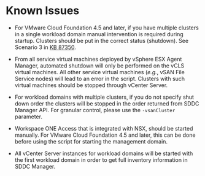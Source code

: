 # Known Issues

- For VMware Cloud Foundation 4.5 and later, if you have multiple clusters in a single workload domain manual intervention is required during startup. Clusters should be put in the correct status (shutdown). See Scenario 3 in [KB 87350][vmware-kb-87350].

- From all service virtual machines deployed by vSphere ESX Agent Manager, automated shutdown will only be performed on the vCLS virtual machines. All other service virtual machines (_e.g._, vSAN File Service nodes) will lead to an error in the script. Clusters with such virtual machines should be stopped through vCenter Server.

- For workload domains with multiple clusters, if you do not specify shut down order the clusters will be stopped in the order returned from SDDC Manager API. For granular control, please use the `-vsanCluster` parameter.

- Workspace ONE Access that is integrated with NSX, should be started manually. For VMware Cloud Foundation 4.5 and later, this can be done before using the script for starting the management domain.

- All vCenter Server instances for workload domains will be started with the first workload domain in order to get full inventory information in SDDC Manager.

[vmware-kb-87350]: https://kb.vmware.com/s/article/87350

